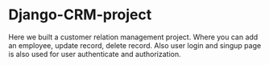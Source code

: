 # Django-CRM-project
Here we built a customer relation management project. Where you can add an employee, update record, delete record. Also user login and singup page is also used for user  authenticate 
and  authorization. 
